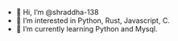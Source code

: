 - 👋 Hi, I’m @shraddha-138
- 👀 I’m interested in Python, Rust, Javascript, C.
- 🌱 I’m currently learning Python and Mysql.

<!---
shraddha-138/shraddha-138 is a ✨ special ✨ repository because its `README.md` (this file) appears on your GitHub profile.
You can click the Preview link to take a look at your changes.
--->
